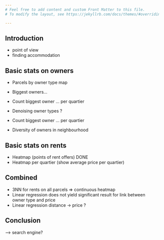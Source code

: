 ```yaml
---
# Feel free to add content and custom Front Matter to this file.
# To modify the layout, see https://jekyllrb.com/docs/themes/#overriding-theme-defaults

---
```



## Introduction
 - point of view
 - finding accommodation


## Basic stats on owners
 - Parcels by owner type map
 - Biggest owners...

 - Count biggest owner ... per quartier
 - Denoising owner types ?
 - Count biggest owner ... per quartier

 - Diversity of owners in neighbourhood


## Basic stats on rents
 - Heatmap (points of rent offers) DONE
 - Heatmap per quartier (show average price per quartier)


## Combined
 - 3NN for rents on all parcels => continuous heatmap
 - Linear regression does not yield significant result for link between owner type and price
 - Linear regression distance -> price ?


## Conclusion


--> search engine?
